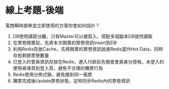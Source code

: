 # 線上考題-後端
電商瞬時搶券並立即使用的方案你會如何設計？
1. DB使用讀寫分離，只有Master可以被寫入，搭配多個副本DB提供讀取
2. 在票卷開賣前，先將本次開賣的票卷資訊Insert到DB
3. 利用Redis存放Cache，先將開賣的票卷資訊放進Redis當作Hot Data，同時存放剩餘票卷數量
4. 已登入的會員資訊存放在Redis，進入付款前先檢查會員身分資格，未登入的使用者導頁到登入頁，避免不合理的購票行為
5. Redis使用分佈式鎖，避免搶到同一張票
6. 購票完成後Update票卷狀態，定時同步Redis內的票卷資訊
   
